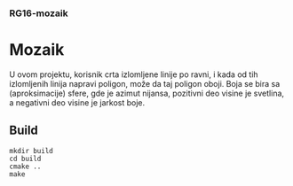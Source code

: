### RG16-mozaik
# Mozaik

U ovom projektu, korisnik crta izlomljene linije po ravni, i kada od tih izlomljenih linija napravi poligon, može da taj poligon oboji. Boja se bira sa (aproksimacije) sfere, gde je azimut nijansa, pozitivni deo visine je svetlina, a negativni deo visine je jarkost boje.

## Build

```
mkdir build
cd build
cmake ..
make
```